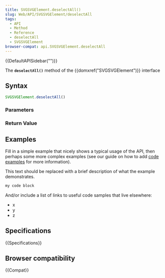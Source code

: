 ```yaml
---
title: SVGSVGElement.deselectAll()
slug: Web/API/SVGSVGElement/deselectAll
tags:
  - API
  - Method
  - Reference
  - deselectAll
  - SVGSVGElement
browser-compat: api.SVGSVGElement.deselectAll
---
```

{{DefaultAPISidebar("")}}

The **`deselectAll()`** method of the {{domxref("SVGSVGElement")}} interface 

## Syntax

```js
SVGSVGElement.deselectAll()
```

### Parameters



### Return Value



## Examples

Fill in a simple example that nicely shows a typical usage of the API, then perhaps some more complex examples (see our guide on how to add [code examples](/en-US/docs/MDN/Contribute/Structures/Code_examples) for more information).

This text should be replaced with a brief description of what the example demonstrates.

```js
my code block
```

And/or include a list of links to useful code samples that live elsewhere:

*   x
*   y
*   z

## Specifications

{{Specifications}}

## Browser compatibility

{{Compat}}

